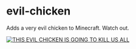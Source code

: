 # evil-chicken
Adds a very evil chicken to Minecraft. Watch out.

[![THIS EVIL CHICKEN IS GOING TO KILL US ALL](https://youtu.be/W7ovAc00z2s)](https://youtu.be/W7ovAc00z2s)
